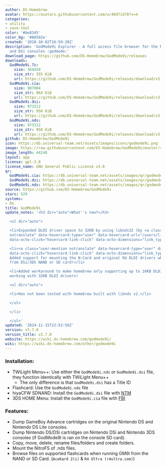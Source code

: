 ```yaml
---
author: DS-Homebrew
avatar: https://avatars.githubusercontent.com/u/46971470?v=4
categories:
- utility
- save-tool
color: '#be8345'
color_bg: '#80582e'
created: '2018-10-02T16:59:38Z'
description: 'GodMode9i Explorer - A full access file browser for the Nintendo DS
  and DSi consoles :godmode:'
download_page: https://github.com/DS-Homebrew/GodMode9i/releases
downloads:
  GodMode9i.7z:
    size: 364458
    size_str: 355 KiB
    url: https://github.com/DS-Homebrew/GodMode9i/releases/download/v3.7.0/GodMode9i.7z
  GodMode9i.cia:
    size: 987904
    size_str: 964 KiB
    url: https://github.com/DS-Homebrew/GodMode9i/releases/download/v3.7.0/GodMode9i.cia
  GodMode9i.dsi:
    size: 973312
    size_str: 950 KiB
    url: https://github.com/DS-Homebrew/GodMode9i/releases/download/v3.7.0/GodMode9i.dsi
  GodMode9i.nds:
    size: 973312
    size_str: 950 KiB
    url: https://github.com/DS-Homebrew/GodMode9i/releases/download/v3.7.0/GodMode9i.nds
github: DS-Homebrew/GodMode9i
icon: https://db.universal-team.net/assets/images/icons/godmode9i.png
image: https://raw.githubusercontent.com/DS-Homebrew/GodMode9i/master/resources/logo2.png
image_length: 44248
layout: app
license: gpl-3.0
license_name: GNU General Public License v3.0
qr:
  GodMode9i.cia: https://db.universal-team.net/assets/images/qr/godmode9i-cia.png
  GodMode9i.dsi: https://db.universal-team.net/assets/images/qr/godmode9i-dsi.png
  GodMode9i.nds: https://db.universal-team.net/assets/images/qr/godmode9i-nds.png
source: https://github.com/DS-Homebrew/GodMode9i
stars: 529
systems:
- DS
title: GodMode9i
update_notes: '<h3 dir="auto">What''s new?</h3>

  <ul dir="auto">

  <li>Expanded DLDI driver space to 32KB by using libnds32 (by <a class="user-mention
  notranslate" data-hovercard-type="user" data-hovercard-url="/users/lifehackerhansol/hovercard"
  data-octo-click="hovercard-link-click" data-octo-dimensions="link_type:self" href="https://github.com/lifehackerhansol">@lifehackerhansol</a>)!</li>

  <li><a class="user-mention notranslate" data-hovercard-type="user" data-hovercard-url="/users/ApacheThunder/hovercard"
  data-octo-click="hovercard-link-click" data-octo-dimensions="link_type:self" href="https://github.com/ApacheThunder">@ApacheThunder</a>:
  Added support for mounting the N-Card and original R4 DLDI drivers when launched
  from DSi/3DS NAND or SD card!</li>

  <li>Added workaround to make homebrew only supporting up to 16KB DLDI drivers, now
  working with 32KB DLDI drivers!

  <ul dir="auto">

  <li>Has not been tested with homebrew built with libnds v2.</li>

  </ul>

  </li>

  </ul>'
updated: '2024-11-15T22:52:50Z'
version: v3.7.0
version_title: v3.7.0
website: https://wiki.ds-homebrew.com/godmode9i/
wiki: https://wiki.ds-homebrew.com/other/godmode9i
---
```

### Installation:
- TWiLight Menu++: Use either the `GodMode9i.nds` or `GodMode9i.dsi` file, they function identically with TWiLight Menu++
   - The only difference is that `GodMode9i.dsi` has a Title ID
- Flashcard: Use the `GodMode9i.nds` file
- hiyaCFW SDNAND: Install the `GodMode9i.dsi` file with [NTM](/ds/ntm)
- 3DS HOME Menu: Install the `GodMode9i.cia` file with [FBI](/3ds/fbi-nh)

### Features:
- Dump GameBoy Advance cartridges on the original Nintendo DS and Nintendo DS Lite consoles.
- Dump Nintendo DS/DSi cartridges on Nintendo DSi and Nintendo 3DS consoles (if GodMode9i is ran on the console SD card).
- Copy, move, delete, rename files/folders and create folders.
- Mount the NitroFS of .nds files.
- Browse files on supported flashcards when running GM9i from the NAND or SD Card. (`AceKard 2(i)` & `R4 Ultra (r4ultra.com)`)